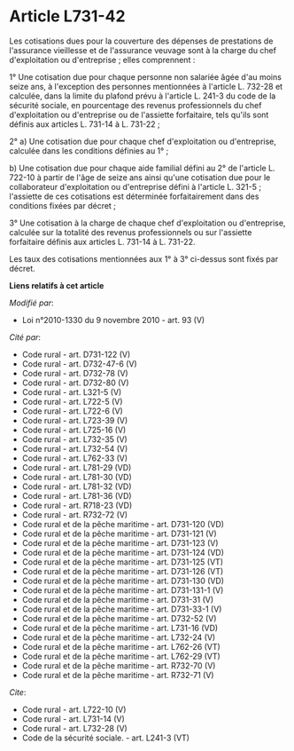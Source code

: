 # Article L731-42

Les cotisations dues pour la couverture des dépenses de prestations de l'assurance vieillesse et de l'assurance veuvage sont
à la charge du chef d'exploitation ou d'entreprise ; elles comprennent : 

1° Une cotisation due pour chaque personne non salariée âgée d'au moins seize ans, à l'exception des personnes mentionnées à
l'article L. 732-28 et calculée, dans la limite du plafond prévu à l'article L. 241-3 du code de la sécurité sociale, en
pourcentage des revenus professionnels du chef d'exploitation ou d'entreprise ou de l'assiette forfaitaire, tels qu'ils sont
définis aux articles L. 731-14 à L. 731-22 ; 

2° a) Une cotisation due pour chaque chef d'exploitation ou d'entreprise, calculée dans les conditions définies au 1° ; 

b) Une cotisation due pour chaque aide familial défini au 2° de l'article L. 722-10 à partir de l'âge de seize ans ainsi
qu'une cotisation due pour le collaborateur d'exploitation ou d'entreprise défini à l'article L. 321-5 ; l'assiette de ces
cotisations est déterminée forfaitairement dans des conditions fixées par décret ; 

3° Une cotisation à la charge de chaque chef d'exploitation ou d'entreprise, calculée sur la totalité des revenus
professionnels ou sur l'assiette forfaitaire définis aux articles L. 731-14 à L. 731-22. 

Les taux des cotisations mentionnées aux 1° à 3° ci-dessus sont fixés par décret.

**Liens relatifs à cet article**

_Modifié par_:

  - Loi n°2010-1330 du 9 novembre 2010 - art. 93 (V)

_Cité par_:

  - Code rural - art. D731-122 (V)
  - Code rural - art. D732-47-6 (V)
  - Code rural - art. D732-78 (V)
  - Code rural - art. D732-80 (V)
  - Code rural - art. L321-5 (V)
  - Code rural - art. L722-5 (V)
  - Code rural - art. L722-6 (V)
  - Code rural - art. L723-39 (V)
  - Code rural - art. L725-16 (V)
  - Code rural - art. L732-35 (V)
  - Code rural - art. L732-54 (V)
  - Code rural - art. L762-33 (V)
  - Code rural - art. L781-29 (VD)
  - Code rural - art. L781-30 (VD)
  - Code rural - art. L781-32 (VD)
  - Code rural - art. L781-36 (VD)
  - Code rural - art. R718-23 (VD)
  - Code rural - art. R732-72 (V)
  - Code rural et de la pêche maritime - art. D731-120 (VD)
  - Code rural et de la pêche maritime - art. D731-121 (V)
  - Code rural et de la pêche maritime - art. D731-123 (V)
  - Code rural et de la pêche maritime - art. D731-124 (VD)
  - Code rural et de la pêche maritime - art. D731-125 (VT)
  - Code rural et de la pêche maritime - art. D731-126 (VT)
  - Code rural et de la pêche maritime - art. D731-130 (VD)
  - Code rural et de la pêche maritime - art. D731-131-1 (V)
  - Code rural et de la pêche maritime - art. D731-31 (V)
  - Code rural et de la pêche maritime - art. D731-33-1 (V)
  - Code rural et de la pêche maritime - art. D732-52 (V)
  - Code rural et de la pêche maritime - art. L731-16 (VD)
  - Code rural et de la pêche maritime - art. L732-24 (V)
  - Code rural et de la pêche maritime - art. L762-26 (VT)
  - Code rural et de la pêche maritime - art. L762-29 (VT)
  - Code rural et de la pêche maritime - art. R732-70 (V)
  - Code rural et de la pêche maritime - art. R732-71 (V)

_Cite_:

  - Code rural - art. L722-10 (V)
  - Code rural - art. L731-14 (V)
  - Code rural - art. L732-28 (V)
  - Code de la sécurité sociale. - art. L241-3 (VT)
